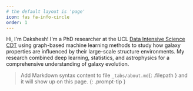 ```yaml
---
# the default layout is 'page'
icon: fas fa-info-circle
order: 1
---
```


Hi, I'm Dakshesh! I'm a PhD researcher at the UCL [Data Intensive Science CDT](https://www.ucl.ac.uk/data-intensive-science-industry/) using graph-based machine learning methods to study how galaxy properties are influenced by their large-scale structure environments. My research combined deep learning, statistics, and astrophysics for a comprehensive understanding of galaxy evolution.

> Add Markdown syntax content to file `_tabs/about.md`{: .filepath } and it will show up on this page.
{: .prompt-tip }
